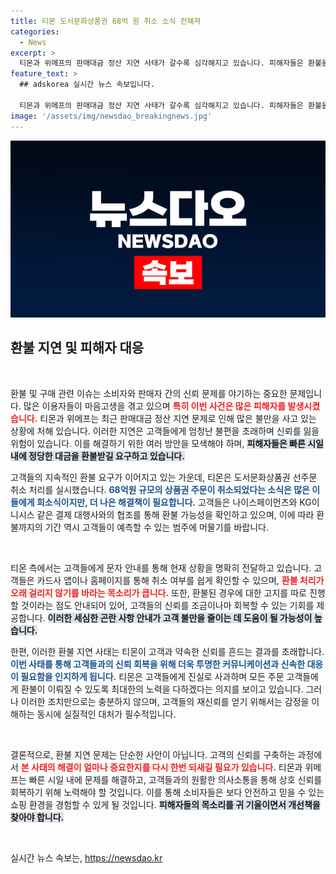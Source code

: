 ```yaml
---
title: 티몬 도서문화상품권 68억 원 취소 소식 전해져
categories:
  - News
excerpt: >
  티몬과 위메프의 판매대금 정산 지연 사태가 갈수록 심각해지고 있습니다. 피해자들은 환불을 받기 위해 긴 기다림에 지쳐가고 있으며, 티몬은 68억원 규모의 도서문화상품권을 취소했습니다. 고객들은 환불 진행 상황을 카드사 앱을 통해 확인할 수 있으며, 티몬은 최대한 빠른 환불을 약속하고 있습니다.
feature_text: >
  ## adskorea 실시간 뉴스 속보입니다.

  티몬과 위메프의 판매대금 정산 지연 사태가 갈수록 심각해지고 있습니다. 피해자들은 환불을 받기 위해 긴 기다림에 지쳐가고 있으며, 티몬은 68억원 규모의 도서문화상품권을 취소했습니다. 고객들은 환불 진행 상황을 카드사 앱을 통해 확인할 수 있으며, 티몬은 최대한 빠른 환불을 약속하고 있습니다.
image: '/assets/img/newsdao_breakingnews.jpg'
---
```


<p><img src="/assets/img/newsdao_breakingnews.jpg" alt="adskorea 속보" /></p>

<h2 data-ke-size="size26">환불 지연 및 피해자 대응</h2>

<p data-ke-size="size16">&nbsp;</p>

<p>환불 및 구매 관련 이슈는 소비자와 판매자 간의 신뢰 문제를 야기하는 중요한 문제입니다. 많은 이용자들이 마음고생을 겪고 있으며 <b><span style="color: #ee2323;">특히 이번 사건은 많은 피해자를 발생시켰습니다.</span></b> 티몬과 위메프는 최근 판매대금 정산 지연 문제로 인해 많은 불만을 사고 있는 상황에 처해 있습니다. 이러한 지연은 고객들에게 엄청난 불편을 초래하며 신뢰를 잃을 위험이 있습니다. 이를 해결하기 위한 여러 방안을 모색해야 하며, <b><span style="background-color: #21538527;">피해자들은 빠른 시일 내에 정당한 대금을 환불받길 요구하고 있습니다.</span></b></p>

<p>고객들의 지속적인 환불 요구가 이어지고 있는 가운데, 티몬은 도서문화상품권 선주문 취소 처리를 실시했습니다. <b><span style="color: #1a5490;">68억원 규모의 상품권 주문이 취소되었다는 소식은 많은 이들에게 희소식이지만, 더 나은 해결책이 필요합니다.</span></b> 고객들은 나이스페이먼츠와 KG이니시스 같은 결제 대행사와의 협조를 통해 환불 가능성을 확인하고 있으며, 이에 따라 환불까지의 기간 역시 고객들이 예측할 수 있는 범주에 머물기를 바랍니다.</p>

<p data-ke-size="size16">&nbsp;</p>

<p>티몬 측에서는 고객들에게 문자 안내를 통해 현재 상황을 명확히 전달하고 있습니다. 고객들은 카드사 앱이나 홈페이지를 통해 취소 여부를 쉽게 확인할 수 있으며, <b><span style="color: #ee2323;">환불 처리가 오래 걸리지 않기를 바라는 목소리가 큽니다.</span></b> 또한, 환불된 경우에 대한 고지를 따로 진행할 것이라는 점도 안내되어 있어, 고객들의 신뢰를 조금이나마 회복할 수 있는 기회를 제공합니다. <b><span style="background-color: #21538527;">이러한 세심한 곤란 사항 안내가 고객 불만을 줄이는 데 도움이 될 가능성이 높습니다.</span></b></p>

<p>한편, 이러한 환불 지연 사태는 티몬이 고객과 약속한 신뢰를 흔드는 결과를 초래합니다. <b><span style="color: #1a5490;">이번 사태를 통해 고객들과의 신뢰 회복을 위해 더욱 투명한 커뮤니케이션과 신속한 대응이 필요함을 인지하게 됩니다.</span></b> 티몬은 고객들에게 진실로 사과하며 모든 주문 고객들에게 환불이 이뤄질 수 있도록 최대한의 노력을 다하겠다는 의지를 보이고 있습니다. 그러나 이러한 조치만으로는 충분하지 않으며, 고객들의 재신뢰를 얻기 위해서는 감정을 이해하는 동시에 실질적인 대처가 필수적입니다.</p>

<p data-ke-size="size16">&nbsp;</p>

<p>결론적으로, 환불 지연 문제는 단순한 사안이 아닙니다. 고객의 신뢰를 구축하는 과정에서 <b><span style="color: #ee2323;">본 사태의 해결이 얼마나 중요한지를 다시 한번 되새길 필요가 있습니다.</span></b> 티몬과 위메프는 빠른 시일 내에 문제를 해결하고, 고객들과의 원활한 의사소통을 통해 상호 신뢰를 회복하기 위해 노력해야 할 것입니다. 이를 통해 소비자들은 보다 안전하고 믿을 수 있는 쇼핑 환경을 경험할 수 있게 될 것입니다. <b><span style="background-color: #21538527;">피해자들의 목소리를 귀 기울이면서 개선책을 찾아야 합니다.</span></b></p>

<p data-ke-size="size16">&nbsp;</p>
실시간 뉴스 속보는, <a href="https://newsdao.kr" rel="dofollow">https://newsdao.kr</a>


